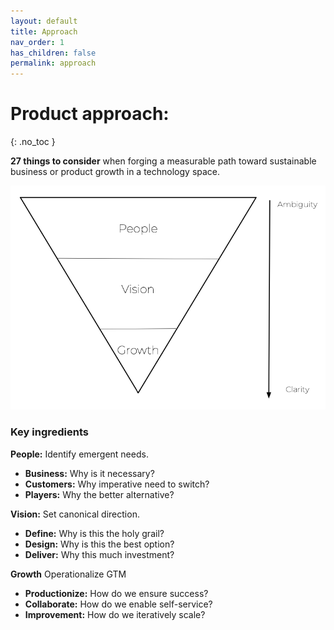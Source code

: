 ```yaml
---
layout: default
title: Approach
nav_order: 1
has_children: false
permalink: approach
---
```



# **Product approach:**
{: .no_toc }

**27 things to consider** when forging a measurable path toward sustainable business or product growth in a technology space.

![](/assets/images/product-approach.jpg)

### **Key ingredients**

**People:** Identify emergent needs.
- **Business:** Why is it necessary?
- **Customers:** Why imperative need to switch?
- **Players:** Why the better alternative?

**Vision:** Set canonical direction.
- **Define:** Why is this the holy grail?
- **Design:** Why is this the best option?
- **Deliver:** Why this much investment?

**Growth** Operationalize GTM
- **Productionize:** How do we ensure success?
- **Collaborate:** How do we enable self-service?
- **Improvement:** How do we iteratively scale?